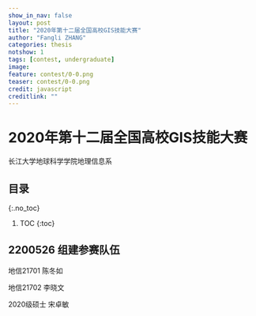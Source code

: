 ```yaml
---
show_in_nav: false
layout: post
title: "2020年第十二届全国高校GIS技能大赛"
author: "Fangli ZHANG"
categories: thesis
notshow: 1
tags: [contest, undergraduate]
image:
feature: contest/0-0.png
teaser: contest/0-0.png
credit: javascript
creditlink: ""
---
```


# 2020年第十二届全国高校GIS技能大赛

长江大学地球科学学院地理信息系

## 目录
{:.no_toc}
1. TOC
{:toc}

## 2200526 组建参赛队伍
地信21701 陈冬如

地信21702 李晓文

2020级硕士 宋卓敏

<!DOCTYPE html>
<html>
<head>
<meta charset="utf-8">
<title>ECharts</title>
<!-- 引入 echarts.js -->
<script src="echarts.min.js"></script>
</head>
<body>
<!-- 为ECharts准备一个具备大小（宽高）的Dom -->
<div id="main" style="width: 600px;height:400px;"></div>
<script type="text/javascript">
var myChart = echarts.init(document.getElementById('main'));

var option = {
  title: {
    text: 'ECharts 入门示例'
    },
    tooltip: {},
      legend: {
        data:['销量']
        },
        xAxis: {
          data: ["衬衫","羊毛衫","雪纺衫","裤子","高跟鞋","袜子"]
          },
          yAxis: {},
            series: [{
              name: '销量',
              type: 'bar',
              data: [5, 20, 36, 10, 10, 20]
              }]
            };

            myChart.setOption(option);
            </script>
            </body>
            </html>
